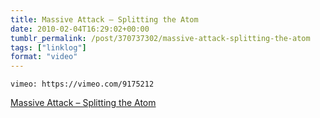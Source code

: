 ```yaml
---
title: Massive Attack – Splitting the Atom
date: 2010-02-04T16:29:02+00:00
tumblr_permalink: /post/370737302/massive-attack-splitting-the-atom
tags: ["linklog"]
format: "video"
---
```


`vimeo: https://vimeo.com/9175212`

[Massive Attack &#8211; Splitting the Atom][1]

[1]: https://vimeo.com/9175212
